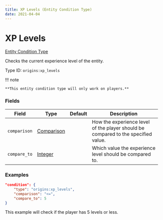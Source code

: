```yaml
---
title: XP Levels (Entity Condition Type)
date: 2021-04-04
---
```


# XP Levels

[Entity Condition Type](../entity_condition_types.md)

Checks the current experience level of the entity.

Type ID: `origins:xp_levels`

!!! note

    **This entity condition type will only work on players.**


### Fields

Field  | Type | Default | Description
-------|------|---------|-------------
`comparison` | [Comparison](../data_types/comparison.md) | | How the experience level of the player should be compared to the specified value.
`compare_to` | [Integer](../data_types/integer.md) | | Which value the experience level should be compared to.


### Examples

```json
"condition": {
    "type": "origins:xp_levels",
    "comparison": "<=",
    "compare_to": 5
}
```

This example will check if the player has 5 levels or less.
